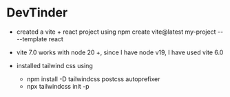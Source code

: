 # DevTinder

- created a vite + react project using npm create vite@latest my-project -- --template react
- vite 7.0 works with node 20 +, since I have node v19, I have used vite 6.0

- installed tailwind css using 
    - npm install -D tailwindcss postcss autoprefixer
    - npx tailwindcss init -p
